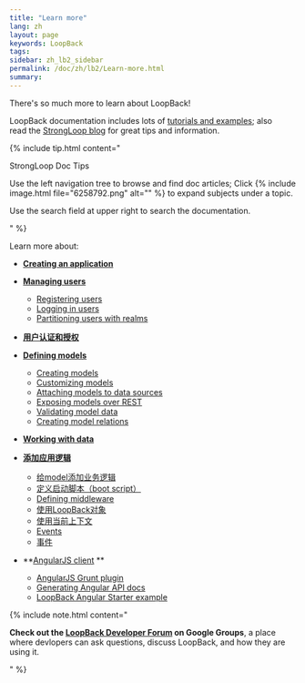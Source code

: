 ```yaml
---
title: "Learn more"
lang: zh
layout: page
keywords: LoopBack
tags:
sidebar: zh_lb2_sidebar
permalink: /doc/zh/lb2/Learn-more.html
summary:
---
```


There's so much more to learn about LoopBack!  

LoopBack documentation includes lots of [tutorials and examples](https://docs.strongloop.com/display/zh/Tutorials+and+examples); also read the [StrongLoop blog](http://strongloop.com/strongblog/) for great tips and information.

{% include tip.html content="

StrongLoop Doc Tips

Use the left navigation tree to browse and find doc articles; Click {% include image.html file=\"6258792.png\" alt=\"\" %} to expand subjects under a topic.

Use the search field at upper right to search the documentation. 

" %}

Learn more about:

*   **[Creating an application](https://docs.strongloop.com/display/zh/Creating+an+application)**
*   **[Managing users](https://docs.strongloop.com/display/zh/Managing+users)**
    *   [Registering users](https://docs.strongloop.com/display/zh/Registering+users)
    *   [Logging in users](https://docs.strongloop.com/display/zh/Logging+in+users)
    *   [Partitioning users with realms](https://docs.strongloop.com/display/zh/Partitioning+users+with+realms)
*   **[用户认证和授权](https://docs.strongloop.com/pages/viewpage.action?pageId=6094988)**
*   **[Defining models](https://docs.strongloop.com/display/zh/Defining+models)**
    *   [Creating models](https://docs.strongloop.com/display/zh/Creating+models)
    *   [Customizing models](https://docs.strongloop.com/display/zh/Customizing+models)
    *   [Attaching models to data sources](https://docs.strongloop.com/display/zh/Attaching+models+to+data+sources)
    *   [Exposing models over REST](https://docs.strongloop.com/display/zh/Exposing+models+over+REST)
    *   [Validating model data](https://docs.strongloop.com/display/zh/Validating+model+data)
    *   [Creating model relations](https://docs.strongloop.com/display/zh/Creating+model+relations)
*   **[Working with data](https://docs.strongloop.com/display/zh/Working+with+data)**
*   **[添加应用逻辑](https://docs.strongloop.com/pages/viewpage.action?pageId=6095037)**
    *   [给model添加业务逻辑](https://docs.strongloop.com/pages/viewpage.action?pageId=6095039)
    *   [定义启动脚本（boot script）](https://docs.strongloop.com/pages/viewpage.action?pageId=6095038)
    *   [Defining middleware](https://docs.strongloop.com/display/zh/Defining+middleware)
    *   [使用LoopBack对象](https://docs.strongloop.com/pages/viewpage.action?pageId=6095045)
    *   [使用当前上下文](https://docs.strongloop.com/pages/viewpage.action?pageId=6095047)
    *   [Events](https://docs.strongloop.com/display/zh/Events)
    *   [事件](https://docs.strongloop.com/pages/viewpage.action?pageId=8880469)

*   **[AngularJS client](/doc/{{page.lang}}/lb2/Create-AngularJS-client.html) **
    *   [AngularJS Grunt plugin](/doc/{{page.lang}}/lb2/AngularJS-Grunt-plugin.html)
    *   [Generating Angular API docs](/doc/{{page.lang}}/lb2/Generating-Angular-API-docs.html)
    *   [LoopBack Angular Starter example](/doc/{{page.lang}}/lb2/LoopBack-Angular-Starter-example.html)

{% include note.html content="

**Check out the [LoopBack Developer Forum](https://groups.google.com/forum/#!forum/loopbackjs) on Google Groups**, a place where devlopers can ask questions, discuss LoopBack, and how they are using it.

" %}
